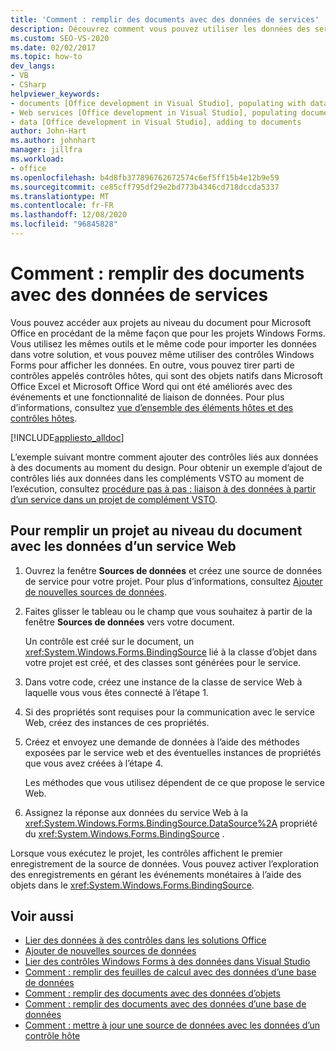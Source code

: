 ```yaml
---
title: 'Comment : remplir des documents avec des données de services'
description: Découvrez comment vous pouvez utiliser les données des services de votre solution, et comment vous pouvez utiliser des contrôles de Windows Forms pour afficher les données dans un document.
ms.custom: SEO-VS-2020
ms.date: 02/02/2017
ms.topic: how-to
dev_langs:
- VB
- CSharp
helpviewer_keywords:
- documents [Office development in Visual Studio], populating with data
- Web services [Office development in Visual Studio], populating documents
- data [Office development in Visual Studio], adding to documents
author: John-Hart
ms.author: johnhart
manager: jillfra
ms.workload:
- office
ms.openlocfilehash: b4d8fb377896762672574c6ef5ff15b4e12b9e59
ms.sourcegitcommit: ce85cff795df29e2bd773b4346cd718dccda5337
ms.translationtype: MT
ms.contentlocale: fr-FR
ms.lasthandoff: 12/08/2020
ms.locfileid: "96845828"
---
```

# <a name="how-to-populate-documents-with-data-from-services"></a>Comment : remplir des documents avec des données de services

Vous pouvez accéder aux projets au niveau du document pour Microsoft Office en procédant de la même façon que pour les projets Windows Forms. Vous utilisez les mêmes outils et le même code pour importer les données dans votre solution, et vous pouvez même utiliser des contrôles Windows Forms pour afficher les données. En outre, vous pouvez tirer parti de contrôles appelés contrôles hôtes, qui sont des objets natifs dans Microsoft Office Excel et Microsoft Office Word qui ont été améliorés avec des événements et une fonctionnalité de liaison de données. Pour plus d’informations, consultez [vue d’ensemble des éléments hôtes et des contrôles hôtes](../vsto/host-items-and-host-controls-overview.md).

[!INCLUDE[appliesto_alldoc](../vsto/includes/appliesto-alldoc-md.md)]

L’exemple suivant montre comment ajouter des contrôles liés aux données à des documents au moment du design. Pour obtenir un exemple d’ajout de contrôles liés aux données dans les compléments VSTO au moment de l’exécution, consultez [procédure pas à pas : liaison à des données à partir d’un service dans un projet de complément VSTO](../vsto/walkthrough-binding-to-data-from-a-service-in-a-vsto-add-in-project.md).

## <a name="to-populate-a-document-level-project-with-data-from-a-web-service"></a>Pour remplir un projet au niveau du document avec les données d’un service Web

1. Ouvrez la fenêtre **Sources de données** et créez une source de données de service pour votre projet. Pour plus d’informations, consultez [Ajouter de nouvelles sources de données](../data-tools/add-new-data-sources.md).

2. Faites glisser le tableau ou le champ que vous souhaitez à partir de la fenêtre **Sources de données** vers votre document.

     Un contrôle est créé sur le document, un <xref:System.Windows.Forms.BindingSource> lié à la classe d’objet dans votre projet est créé, et des classes sont générées pour le service.

3. Dans votre code, créez une instance de la classe de service Web à laquelle vous vous êtes connecté à l’étape 1.

4. Si des propriétés sont requises pour la communication avec le service Web, créez des instances de ces propriétés.

5. Créez et envoyez une demande de données à l’aide des méthodes exposées par le service web et des éventuelles instances de propriétés que vous avez créées à l’étape 4.

     Les méthodes que vous utilisez dépendent de ce que propose le service Web.

6. Assignez la réponse aux données du service Web à la <xref:System.Windows.Forms.BindingSource.DataSource%2A> propriété du <xref:System.Windows.Forms.BindingSource> .

Lorsque vous exécutez le projet, les contrôles affichent le premier enregistrement de la source de données. Vous pouvez activer l’exploration des enregistrements en gérant les événements monétaires à l’aide des objets dans le <xref:System.Windows.Forms.BindingSource>.

## <a name="see-also"></a>Voir aussi

- [Lier des données à des contrôles dans les solutions Office](../vsto/binding-data-to-controls-in-office-solutions.md)
- [Ajouter de nouvelles sources de données](../data-tools/add-new-data-sources.md)
- [Lier des contrôles Windows Forms à des données dans Visual Studio](../data-tools/bind-windows-forms-controls-to-data-in-visual-studio.md)
- [Comment : remplir des feuilles de calcul avec des données d’une base de données](../vsto/how-to-populate-worksheets-with-data-from-a-database.md)
- [Comment : remplir des documents avec des données d’objets](../vsto/how-to-populate-documents-with-data-from-objects.md)
- [Comment : remplir des documents avec des données d’une base de données](../vsto/how-to-populate-documents-with-data-from-a-database.md)
- [Comment : mettre à jour une source de données avec les données d’un contrôle hôte](../vsto/how-to-update-a-data-source-with-data-from-a-host-control.md)